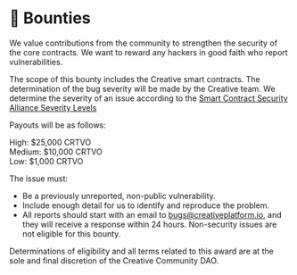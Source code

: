 # 🎯 Bounties

We value contributions from the community to strengthen the security of the core contracts. We want to reward any hackers in good faith who report vulnerabilities.

The scope of this bounty includes the Creative smart contracts. The determination of the bug severity will be made by the Creative team.  We determine the severity of an issue according to the [Smart Contract Security Alliance Severity Levels](https://www.smartcontractsecurityalliance.com/)

Payouts will be as follows:

High: $25,000 CRTVO  
Medium: $10,000 CRTVO  
Low: $1,000 CRTVO

The issue must:

* Be a previously unreported, non-public vulnerability.
* Include enough detail for us to identify and reproduce the problem.
* All reports should start with an email to [bugs@creativeplatform.io](mailto:bugs@creativeplatform.io), and they will receive a response within 24 hours. Non-security issues are not eligible for this bounty.

Determinations of eligibility and all terms related to this award are at the sole and final discretion of the Creative Community DAO.



